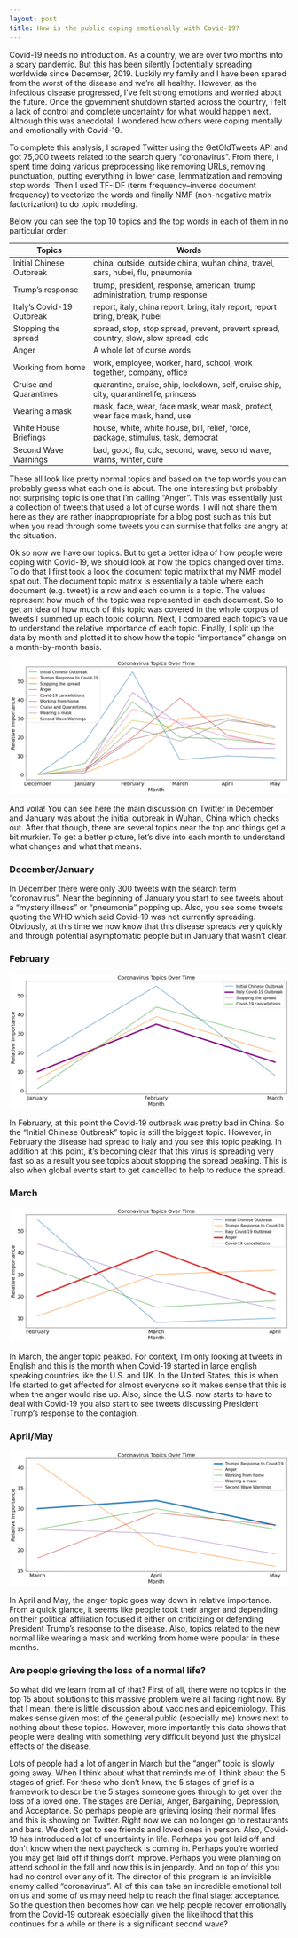 ```yaml
---
layout: post
title: How is the public coping emotionally with Covid-19?
---
```


Covid-19 needs no introduction. As a country, we are over two months into a scary pandemic. But this has been silently [potentially spreading worldwide since December, 2019. Luckily my family and I have been spared from the worst of the disease and we’re all healthy. However, as the infectious disease progressed, I've felt strong emotions and worried about the future. Once the government shutdown started across the country, I felt a lack of control and complete uncertainty for what would happen next. Although this was anecdotal, I wondered how others were coping mentally and emotionally with Covid-19. 

To complete this analysis, I scraped Twitter using the GetOldTweets API and got 75,000 tweets related to the search query “coronavirus”. From there, I spent time doing various preprocessing like removing URLs, removing punctuation, putting everything in lower case, lemmatization and removing stop words. Then I used TF-IDF (term frequency–inverse document frequency) to vectorize the words and finally NMF (non-negative matrix factorization) to do topic modeling.

Below you can see the top 10 topics and the top words in each of them in no particular order:

**Topics** | **Words**
------------ | -------------
Initial Chinese Outbreak | china, outside, outside china, wuhan china, travel, sars, hubei, flu, pneumonia
Trump’s response | trump, president, response, american, trump administration, trump response
Italy’s Covid-19 Outbreak | report, italy, china report, bring, italy report, report bring, break, hubei
Stopping the spread | spread, stop, stop spread, prevent, prevent spread, country, slow, slow spread, cdc
Anger | A whole lot of curse words
Working from home | work, employee, worker, hard, school, work together, company, office
Cruise and Quarantines | quarantine, cruise, ship, lockdown, self, cruise ship, city, quarantinelife, princess
Wearing a mask | mask, face, wear, face mask, wear mask, protect, wear face mask, hand, use
White House Briefings | house, white, white house, bill, relief, force, package, stimulus, task, democrat
Second Wave Warnings | bad, good, flu, cdc, second, wave, second wave, warns, winter, cure

These all look like pretty normal topics and based on the top words you can probably guess what each one is about. The one interesting but probably not surprising topic is one that I’m calling “Anger”. This was essentially just a collection of tweets that used a lot of curse words. I will not share them here as they are rather inappropropriate for a blog post such as this but when you read through some tweets you can surmise that folks are angry at the situation. 

Ok so now we have our topics. But to get a better idea of how people were coping with Covid-19, we should look at how the topics changed over time. To do that I first took a look the document topic matrix that my NMF model spat out. The document topic matrix is essentially a table where each document (e.g. tweet) is a row and each column is a topic. The values represent how much of the topic was represented in each document. So to get an idea of how much of this topic was covered in the whole corpus of tweets I summed up each topic column. Next, I compared each topic’s value to understand the relative importance of each topic. Finally, I split up the data by month and plotted it to show how the topic “importance” change on a month-by-month basis.

![topics_over_time](/images/topics_over_time.png)

And voila! You can see here the main discussion on Twitter in December and January was about the initial outbreak in Wuhan, China which checks out. After that though, there are several topics near the top and things get a bit murkier. To get a better picture, let’s dive into each month to understand what changes and what that means. 

### December/January

In December there were only 300 tweets with the search term “coronavirus”. Near the beginning of January you start to see tweets about a “mystery illness” or “pneumonia” popping up. Also, you see some tweets quoting the WHO which said Covid-19 was not currently spreading. Obviously, at this time we now know that this disease spreads very quickly and through potential asymptomatic people but in January that wasn’t clear.

### February

![feb_topics](/images/jan_feb_mar_topics.png)

In February, at this point the Covid-19 outbreak was pretty bad in China. So the “Initial Chinese Outbreak” topic is still the biggest topic. However, in February the disease had spread to Italy and you see this topic peaking. In addition at this point, it’s becoming clear that this virus is spreading very fast so as a result you see topics about stopping the spread peaking. This is also when global events start to get cancelled to help to reduce the spread. 

### March

![march_topics](/images/feb_mar_apri_topics.png)

In March, the anger topic peaked. For context, I’m only looking at tweets in English and this is the month when Covid-19 started in large english speaking countries like the U.S. and UK. In the United States, this is when life started to get affected for almost everyone so it makes sense that this is when the anger would rise up. Also, since the U.S. now starts to have to deal with Covid-19 you also start to see tweets discussing President Trump’s response to the contagion. 

### April/May

![apr_topics](/images/mar_apri_may_topics.png)

In April and May, the anger topic goes way down in relative importance. From a quick glance, it seems like people took their anger and depending on their political affiliation focused it either on criticizing or defending President Trump’s response to the disease. Also, topics related to the new normal like wearing a mask and working from home were popular in these months. 

### Are people grieving the loss of a normal life?

So what did we learn from all of that? First of all, there were no topics in the top 15 about solutions to this massive problem we’re all facing right now. By that I mean, there is little discussion about vaccines and epidemiology. This makes sense given most of the general public (especially me) knows next to nothing about these topics. However, more importantly this data shows that people were dealing with something very difficult beyond just the physical effects of the disease.

Lots of people had a lot of anger in March but the “anger” topic is slowly going away. When I think about what that reminds me of, I think about the 5 stages of grief. For those who don’t know, the 5 stages of grief is a framework to describe the 5 stages someone goes through to get over the loss of a loved one. The stages are Denial, Anger, Bargaining, Depression, and Acceptance. So perhaps people are grieving losing their normal lifes and this is showing on Twitter. Right now we can no longer go to restaurants and bars. We don’t get to see friends and loved ones in person. Also, Covid-19 has introduced a lot of uncertainty in life. Perhaps you got laid off and don't know when the next paycheck is coming in. Perhaps you’re worried you may get laid off if things don’t improve. Perhaps you were planning on attend school in the fall and now this is in jeopardy. And on top of this you had no control over any of it. The director of this program is an invisible enemy called “coronavirus”. All of this can take an incredible emotional toll on us and some of us may need help to reach the final stage: acceptance. So the question then becomes how can we help people recover emotionally from the Covid-19 outbreak especially given the likelihood that this continues for a while or there is a siginificant second wave? 
